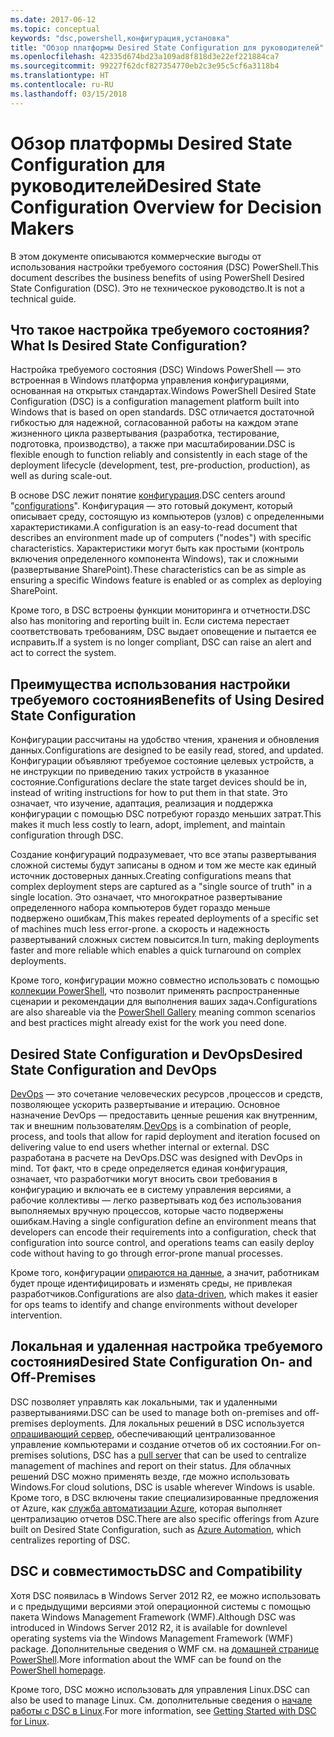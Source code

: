 ```yaml
---
ms.date: 2017-06-12
ms.topic: conceptual
keywords: "dsc,powershell,конфигурация,установка"
title: "Обзор платформы Desired State Configuration для руководителей"
ms.openlocfilehash: 42335d674bd23a109ad8f818d3e22ef221884ca7
ms.sourcegitcommit: 99227f62dcf827354770eb2c3e95c5cf6a3118b4
ms.translationtype: HT
ms.contentlocale: ru-RU
ms.lasthandoff: 03/15/2018
---
```

# <a name="desired-state-configuration-overview-for-decision-makers"></a><span data-ttu-id="9990d-103">Обзор платформы Desired State Configuration для руководителей</span><span class="sxs-lookup"><span data-stu-id="9990d-103">Desired State Configuration Overview for Decision Makers</span></span>

<span data-ttu-id="9990d-104">В этом документе описываются коммерческие выгоды от использования настройки требуемого состояния (DSC) PowerShell.</span><span class="sxs-lookup"><span data-stu-id="9990d-104">This document describes the business benefits of using PowerShell Desired State Configuration (DSC).</span></span> <span data-ttu-id="9990d-105">Это не техническое руководство.</span><span class="sxs-lookup"><span data-stu-id="9990d-105">It is not a technical guide.</span></span>

## <a name="what-is-desired-state-configuration"></a><span data-ttu-id="9990d-106">Что такое настройка требуемого состояния?</span><span class="sxs-lookup"><span data-stu-id="9990d-106">What Is Desired State Configuration?</span></span>

<span data-ttu-id="9990d-107">Настройка требуемого состояния (DSC) Windows PowerShell — это встроенная в Windows платформа управления конфигурациями, основанная на открытых стандартах.</span><span class="sxs-lookup"><span data-stu-id="9990d-107">Windows PowerShell Desired State Configuration (DSC) is a configuration management platform built into Windows that is based on open standards.</span></span> <span data-ttu-id="9990d-108">DSC отличается достаточной гибкостью для надежной, согласованной работы на каждом этапе жизненного цикла развертывания (разработка, тестирование, подготовка, производство), а также при масштабировании.</span><span class="sxs-lookup"><span data-stu-id="9990d-108">DSC is flexible enough to function reliably and consistently in each stage of the deployment lifecycle (development, test, pre-production, production), as well as during scale-out.</span></span> 

<span data-ttu-id="9990d-109">В основе DSC лежит понятие [конфигурация](https://msdn.microsoft.com/powershell/dsc/configurations).</span><span class="sxs-lookup"><span data-stu-id="9990d-109">DSC centers around "[configurations](https://msdn.microsoft.com/powershell/dsc/configurations)".</span></span>
<span data-ttu-id="9990d-110">Конфигурация — это готовый документ, который описывает среду, состоящую из компьютеров (узлов) с определенными характеристиками.</span><span class="sxs-lookup"><span data-stu-id="9990d-110">A configuration is an easy-to-read document that describes an environment made up of computers ("nodes") with specific characteristics.</span></span> <span data-ttu-id="9990d-111">Характеристики могут быть как простыми (контроль включения определенного компонента Windows), так и сложными (развертывание SharePoint).</span><span class="sxs-lookup"><span data-stu-id="9990d-111">These characteristics can be as simple as ensuring a specific Windows feature is enabled or as complex as deploying SharePoint.</span></span> 

<span data-ttu-id="9990d-112">Кроме того, в DSC встроены функции мониторинга и отчетности.</span><span class="sxs-lookup"><span data-stu-id="9990d-112">DSC also has monitoring and reporting built in.</span></span> <span data-ttu-id="9990d-113">Если система перестает соответствовать требованиям, DSC выдает оповещение и пытается ее исправить.</span><span class="sxs-lookup"><span data-stu-id="9990d-113">If a system is no longer compliant, DSC can raise an alert and act to correct the system.</span></span> 

## <a name="benefits-of-using-desired-state-configuration"></a><span data-ttu-id="9990d-114">Преимущества использования настройки требуемого состояния</span><span class="sxs-lookup"><span data-stu-id="9990d-114">Benefits of Using Desired State Configuration</span></span>

<span data-ttu-id="9990d-115">Конфигурации рассчитаны на удобство чтения, хранения и обновления данных.</span><span class="sxs-lookup"><span data-stu-id="9990d-115">Configurations are designed to be easily read, stored, and updated.</span></span> <span data-ttu-id="9990d-116">Конфигурации объявляют требуемое состояние целевых устройств, а не инструкции по приведению таких устройств в указанное состояние.</span><span class="sxs-lookup"><span data-stu-id="9990d-116">Configurations declare the state target devices should be in, instead of writing instructions for how to put them in that state.</span></span> <span data-ttu-id="9990d-117">Это означает, что изучение, адаптация, реализация и поддержка конфигурации с помощью DSC потребуют гораздо меньших затрат.</span><span class="sxs-lookup"><span data-stu-id="9990d-117">This makes it much less costly to learn, adopt, implement, and maintain configuration through DSC.</span></span> 

<span data-ttu-id="9990d-118">Создание конфигураций подразумевает, что все этапы развертывания сложной системы будут записаны в одном и том же месте как единый источник достоверных данных.</span><span class="sxs-lookup"><span data-stu-id="9990d-118">Creating configurations means that complex deployment steps are captured as a "single source of truth" in a single location.</span></span> <span data-ttu-id="9990d-119">Это означает, что многократное развертывание определенного набора компьютеров будет гораздо меньше подвержено ошибкам,</span><span class="sxs-lookup"><span data-stu-id="9990d-119">This makes repeated deployments of a specific set of machines much less error-prone.</span></span> <span data-ttu-id="9990d-120">а скорость и надежность развертываний сложных систем повысится.</span><span class="sxs-lookup"><span data-stu-id="9990d-120">In turn, making deployments faster and more reliable which enables a quick turnaround on complex deployments.</span></span>

<span data-ttu-id="9990d-121">Кроме того, конфигурации можно совместно использовать с помощью [коллекции PowerShell](https://powershellgallery.com), что позволит применять распространенные сценарии и рекомендации для выполнения ваших задач.</span><span class="sxs-lookup"><span data-stu-id="9990d-121">Configurations are also shareable via the [PowerShell Gallery](https://powershellgallery.com) meaning common scenarios and best practices might already exist for the work you need done.</span></span>


## <a name="desired-state-configuration-and-devops"></a><span data-ttu-id="9990d-122">Desired State Configuration и DevOps</span><span class="sxs-lookup"><span data-stu-id="9990d-122">Desired State Configuration and DevOps</span></span>

<span data-ttu-id="9990d-123">[DevOps](http://blogs.technet.com/b/ashleymcglone/archive/2015/11/20/devops-for-n00bs-ie-windows-people.aspx) — это сочетание человеческих ресурсов ,процессов и средств, позволяющее ускорить развертывание и итерацию. Основное назначение DevOps — предоставить ценные решения как внутренним, так и внешним пользователям.</span><span class="sxs-lookup"><span data-stu-id="9990d-123">[DevOps](http://blogs.technet.com/b/ashleymcglone/archive/2015/11/20/devops-for-n00bs-ie-windows-people.aspx) is a combination of people, process, and tools that allow for rapid deployment and iteration focused on delivering value to end users whether internal or external.</span></span> <span data-ttu-id="9990d-124">DSC разработана в расчете на DevOps.</span><span class="sxs-lookup"><span data-stu-id="9990d-124">DSC was designed with DevOps in mind.</span></span> <span data-ttu-id="9990d-125">Тот факт, что в среде определяется единая конфигурация, означает, что разработчики могут вносить свои требования в конфигурацию и включать ее в систему управления версиями, а рабочие коллективы — легко развертывать код без использования выполняемых вручную процессов, которые часто подвержены ошибкам.</span><span class="sxs-lookup"><span data-stu-id="9990d-125">Having a single configuration define an environment means that developers can encode their requirements into a configuration, check that configuration into source control, and operations teams can easily deploy code without having to go through error-prone manual processes.</span></span> 

<span data-ttu-id="9990d-126">Кроме того, конфигурации [опираются на данные](https://msdn.microsoft.com/powershell/dsc/configdata), а значит, работникам будет проще идентифицировать и изменять среды, не привлекая разработчиков.</span><span class="sxs-lookup"><span data-stu-id="9990d-126">Configurations are also [data-driven](https://msdn.microsoft.com/powershell/dsc/configdata), which makes it easier for ops teams to identify and change environments without developer intervention.</span></span> 

## <a name="desired-state-configuration-on--and-off-premises"></a><span data-ttu-id="9990d-127">Локальная и удаленная настройка требуемого состояния</span><span class="sxs-lookup"><span data-stu-id="9990d-127">Desired State Configuration On- and Off-Premises</span></span>

<span data-ttu-id="9990d-128">DSC позволяет управлять как локальными, так и удаленными развертываниями.</span><span class="sxs-lookup"><span data-stu-id="9990d-128">DSC can be used to manage both on-premises and off-premises deployments.</span></span> <span data-ttu-id="9990d-129">Для локальных решений в DSC используется [опрашивающий сервер](https://msdn.microsoft.com/powershell/dsc/pullserver), обеспечивающий централизованное управление компьютерами и создание отчетов об их состоянии.</span><span class="sxs-lookup"><span data-stu-id="9990d-129">For on-premises solutions, DSC has a [pull server](https://msdn.microsoft.com/powershell/dsc/pullserver) that can be used to centralize management of machines and report on their status.</span></span> <span data-ttu-id="9990d-130">Для облачных решений DSC можно применять везде, где можно использовать Windows.</span><span class="sxs-lookup"><span data-stu-id="9990d-130">For cloud solutions, DSC is usable wherever Windows is usable.</span></span> <span data-ttu-id="9990d-131">Кроме того, в DSC включены такие специализированные предложения от Azure, как [служба автоматизации Azure](https://azure.microsoft.com/en-us/documentation/services/automation/), которая выполняет централизацию отчетов DSC.</span><span class="sxs-lookup"><span data-stu-id="9990d-131">There are also specific offerings from Azure built on Desired State Configuration, such as [Azure Automation](https://azure.microsoft.com/en-us/documentation/services/automation/), which centralizes reporting of DSC.</span></span> 

## <a name="dsc-and-compatibility"></a><span data-ttu-id="9990d-132">DSC и совместимость</span><span class="sxs-lookup"><span data-stu-id="9990d-132">DSC and Compatibility</span></span>

<span data-ttu-id="9990d-133">Хотя DSC появилась в Windows Server 2012 R2, ее можно использовать и с предыдущими версиями этой операционной системы с помощью пакета Windows Management Framework (WMF).</span><span class="sxs-lookup"><span data-stu-id="9990d-133">Although DSC was introduced in Windows Server 2012 R2, it is available for downlevel operating systems via the Windows Management Framework (WMF) package.</span></span> <span data-ttu-id="9990d-134">Дополнительные сведения о WMF см. на [домашней странице PowerShell](https://msdn.microsoft.com/en-us/powershell/).</span><span class="sxs-lookup"><span data-stu-id="9990d-134">More information about the WMF can be found on the [PowerShell homepage](https://msdn.microsoft.com/en-us/powershell/).</span></span> 

<span data-ttu-id="9990d-135">Кроме того, DSC можно использовать для управления Linux.</span><span class="sxs-lookup"><span data-stu-id="9990d-135">DSC can also be used to manage Linux.</span></span> <span data-ttu-id="9990d-136">См. дополнительные сведения о [начале работы с DSC в Linux](https://msdn.microsoft.com/en-us/powershell/dsc/lnxgettingstarted).</span><span class="sxs-lookup"><span data-stu-id="9990d-136">For more information, see [Getting Started with DSC for Linux](https://msdn.microsoft.com/en-us/powershell/dsc/lnxgettingstarted).</span></span>

